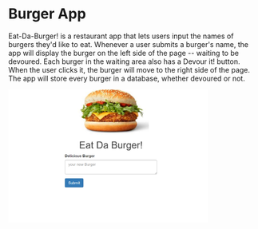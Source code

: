 # Burger App

Eat-Da-Burger! is a restaurant app that lets users input the names of burgers they'd like to eat. Whenever a user submits a burger's name, the  app will display the burger on the left side of the page -- waiting to be devoured. Each burger in the waiting area also has a Devour it! button. When the user clicks it, the burger will move to the right side of the page. The app will store every burger in a database, whether devoured or not.

<img src="images/burger2.PNG" width =400>

